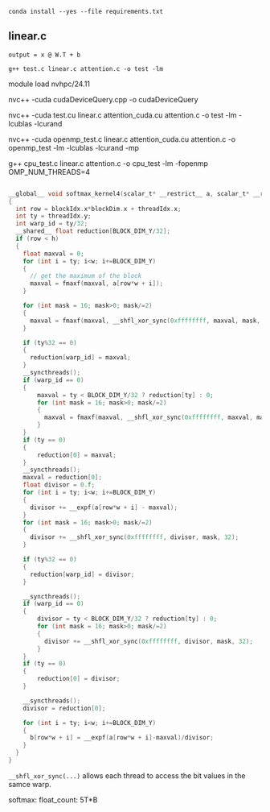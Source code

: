 
```
conda install --yes --file requirements.txt
```
## linear.c
```
output = x @ W.T + b

```

```
g++ test.c linear.c attention.c -o test -lm

```


module load nvhpc/24.11

nvc++ -cuda cudaDeviceQuery.cpp -o cudaDeviceQuery


nvc++ -cuda  test.cu linear.c attention_cuda.cu attention.c -o test -lm -lcublas -lcurand


nvc++ -cuda  openmp_test.c linear.c attention_cuda.cu attention.c -o openmp_test -lm -lcublas -lcurand -mp



g++ cpu_test.c linear.c  attention.c -o cpu_test -lm -fopenmp
OMP_NUM_THREADS=4

``` c

__global__ void softmax_kernel4(scalar_t* __restrict__ a, scalar_t* __restrict__ b, int w, int h)
{
  int row = blockIdx.x*blockDim.x + threadIdx.x;
  int ty = threadIdx.y;
  int warp_id = ty/32;
  __shared__ float reduction[BLOCK_DIM_Y/32]; 
  if (row < h)
  {
    float maxval = 0;
    for (int i = ty; i<w; i+=BLOCK_DIM_Y)
    {
      // get the maximum of the block 
      maxval = fmaxf(maxval, a[row*w + i]);
    }

    for (int mask = 16; mask>0; mask/=2)
    {
      maxval = fmaxf(maxval, __shfl_xor_sync(0xffffffff, maxval, mask, 32));
    }

    if (ty%32 == 0)
    {
      reduction[warp_id] = maxval;
    }
    __syncthreads();
    if (warp_id == 0)
    {
        maxval = ty < BLOCK_DIM_Y/32 ? reduction[ty] : 0;
        for (int mask = 16; mask>0; mask/=2)
        {
          maxval = fmaxf(maxval, __shfl_xor_sync(0xffffffff, maxval, mask, 32));
        }
    }
    if (ty == 0)
    {
        reduction[0] = maxval;
    }
    __syncthreads();
    maxval = reduction[0];
    float divisor = 0.f;
    for (int i = ty; i<w; i+=BLOCK_DIM_Y)
    {
      divisor += __expf(a[row*w + i] - maxval);
    }
    for (int mask = 16; mask>0; mask/=2)
    {
      divisor += __shfl_xor_sync(0xffffffff, divisor, mask, 32);
    }

    if (ty%32 == 0)
    {
      reduction[warp_id] = divisor;
    }

    __syncthreads();
    if (warp_id == 0)
    {
        divisor = ty < BLOCK_DIM_Y/32 ? reduction[ty] : 0;
        for (int mask = 16; mask>0; mask/=2)
        {
          divisor += __shfl_xor_sync(0xffffffff, divisor, mask, 32);
        }
    }
    if (ty == 0)
    {
        reduction[0] = divisor;
    }

    __syncthreads();
    divisor = reduction[0];

    for (int i = ty; i<w; i+=BLOCK_DIM_Y)
    {
      b[row*w + i] = __expf(a[row*w + i]-maxval)/divisor;
    }
  }
}

```

`__shfl_xor_sync(...)` allows each thread to access the bit values in the samce warp.





softmax:
float_count: 5T*B

